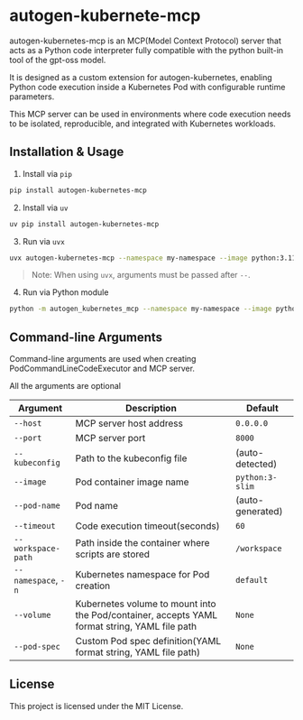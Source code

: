 # autogen-kubernete-mcp

autogen-kubernetes-mcp is an MCP(Model Context Protocol) server that acts as a Python code interpreter fully compatible with the python built-in tool of the gpt-oss model.

It is designed as a custom extension for autogen-kubernetes, enabling Python code execution inside a Kubernetes Pod with configurable runtime parameters.

This MCP server can be used in environments where code execution needs to be isolated, reproducible, and integrated with Kubernetes workloads.

## Installation & Usage

1. Install via `pip`

```bash
pip install autogen-kubernetes-mcp
```

2. Install via `uv`

```bash
uv pip install autogen-kubernetes-mcp
```

3. Run via `uvx`

```bash
uvx autogen-kubernetes-mcp --namespace my-namespace --image python:3.11-slim
```
> Note: When using `uvx`, arguments must be passed after `--`.

4. Run via Python module

```bash
python -m autogen_kubernetes_mcp --namespace my-namespace --image python:3.11-slim
```

## Command-line Arguments

Command-line arguments are used when creating PodCommandLineCodeExecutor and MCP server.

All the arguments are optional

|Argument|Description|Default|
|--|--|--|
|`--host`|MCP server host address|`0.0.0.0`|
|`--port`|MCP server port|`8000`|
|`--kubeconfig`|Path to the kubeconfig file|(auto-detected)|
|`--image`|Pod container image name|`python:3-slim`|
|`--pod-name`|Pod name|(auto-generated)|
|`--timeout`|Code execution timeout(seconds)|`60`|
|`--workspace-path`|Path inside the container where scripts are stored|`/workspace`|
|`--namespace`, `-n`|Kubernetes namespace for Pod creation|`default`|
|`--volume`|Kubernetes volume to mount into the Pod/container, accepts YAML format string, YAML file path|`None`|
|`--pod-spec`|Custom Pod spec definition(YAML format string, YAML file path)|`None`|

## License

This project is licensed under the MIT License.
